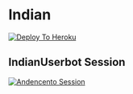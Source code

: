 # Indian

[![Deploy To Heroku](https://www.herokucdn.com/deploy/button.svg)](https://heroku.com/deploy?template=https://github.com/INDIAN-USERBOT/indian)


## IndianUserbot Session
[![Andencento Session](https://repl.it/badge/github/Andencento/Andencento)](https://replit.com/@madboy482/Session-Andencento/)
